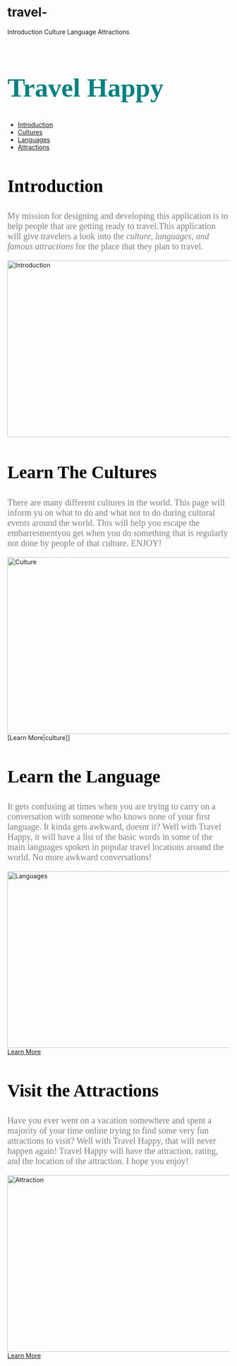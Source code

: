 # travel- <DOCTYPE html>
  <html>
	<head>
  	<title> Travel Happy </title>
	</head>
	<body>
  	<nav>
    	<a href"index.html">Introduction</a>
    	<a href"culture.html">Culture</a>
    	<a href"languages.html">Language</a>
    	<a href"attractions.html">Attractions</a>
  	</nav>
  	<h1 style="color: Teal; font-size: 60px; font-family: Garamond"> Travel Happy</h1>
  	<nav>
    	<ul>
      	<li><a href="#introduction">Introduction</a></li>
      	<li><a href="#cultures">Cultures</a></li>
      	<li><a href="#languages">Languages</a></li>
      	<li><a href="#attractions">Attractions</a></li>
    	</ul>
  	</nav>  
  	<div id="introduction">
    	<h2 style="color: black; font-size: 40px; font-family: Garamond"> Introduction </h2>
    	<p style="color: gray; font-size: 20px; font-family:Garamond ">My mission for designing and developing this application is to help people that are getting ready to travel.This application will give travelers a look into the<em> culture, languages, and famous attractions</em> for the place that they plan to travel. </p>
      	<img src="https://static.pexels.com/photos/185933/pexels-photo-185933.jpeg" width="790" height="400" alt="Introduction">
    	<div id="culture">
      	<h2 style="color: black; font-size: 40px; font-family: Garamond">Learn The Cultures</h2>
      	<p style="color: gray; font-size: 20px; font-family:Garamond ">There are many different cultures in the world. This page will inform yu on what to do and what not to do during cultural events around the world. This will help you escape the embarresmentyou get when you do something that is regularly not done by people of that culture. ENJOY!</p>
        	<img src="https://static.pexels.com/photos/267946/pexels-photo-267946.jpeg" width="790" height="400" alt="Culture">
       [Learn More|culture]]
      	<div id="languages">
        	<h2 style="color: black; font-size: 40px; font-family: Garamond"> Learn the Language </h2>
          <p style="color: gray; font-size: 20px; font-family:Garamond "> It gets confusing at times when you are trying to carry on a conversation with someone who knows none of your first language. It kinda gets awkward, doesnt it? Well with Travel Happy, it will have a list of the basic words in some of the main languages spoken in popular travel locations around the world. No more awkward conversations!</p>
          	<img src="https://static.pexels.com/photos/54257/pexels-photo-54257.jpeg" width="790" height="400" alt="Languages">
          <div id="button"><a href="languages.html">Learn More</a></div>
        	<div id="attractions">
          	<h2 style="color: black; font-size: 40px; font-family: Garamond"> Visit the Attractions </h2>
            <p style="color: gray; font-size: 20px; font-family:Garamond"> Have you ever went on a vacation somewhere and spent a majority of your time online trying to find some very fun attractions to visit? Well with Travel Happy, that will never happen again! Travel Happy will have the attraction, rating, and the location of the attraction. I hope you enjoy!</p>
          	<img src="https://static.pexels.com/photos/548222/pexels-photo-548222.jpeg" width="790" height="400" alt="Attraction">
            	<div id="button"><a href="attractions.html">Learn More</a></div>
